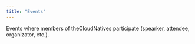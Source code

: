 ```yaml
---
title: "Events"
---
```


Events where members of theCloudNatives participate (spearker, attendee, organizator, etc.).
